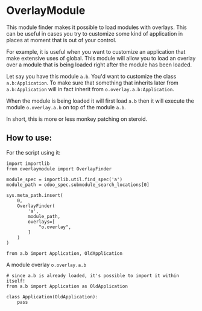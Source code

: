 OverlayModule
=============

This module finder makes it possible to load modules with overlays. This
can be useful in cases you try to customize some kind of application in places
at moment that is out of your control.

For example, it is useful when you want to customize an application that make
extensive uses of global. This module will allow you to load an overlay over
a module that is being loaded right after the module has been loaded.

Let say you have this module `a.b`. You'd want to customize the class `a.b:Application`.
To make sure that something that inherits later from `a.b:Application` will in fact
inherit from `o.overlay.a.b:Application`.

When the module is being loaded it will first load `a.b` then it will execute the module
`o.overlay.a.b` on top of the module `a.b`.

In short, this is more or less monkey patching on steroid.

How to use:
-----------

For the script using it:

    import importlib
    from overlaymodule import OverlayFinder

    module_spec = importlib.util.find_spec('a')
    module_path = odoo_spec.submodule_search_locations[0]

    sys.meta_path.insert(
        0,
        OverlayFinder(
            'a',
            module_path,
            overlays=[
                "o.overlay",
            ]
        )
    )

    from a.b import Application, OldApplication


A module overlay `o.overlay.a.b`

    # since a.b is already loaded, it's possible to import it within itself!
    from a.b import Application as OldApplication

    class Application(OldApplication):
        pass
